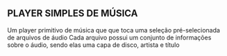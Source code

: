 ## PLAYER SIMPLES DE MÚSICA

Um player primitivo de música que que toca uma seleção pré-selecionada de arquivos de áudio
Cada arquivo possui um conjunto de informações sobre o áudio, sendo elas uma capa de disco, artista e título



